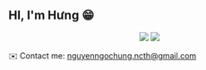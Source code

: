 
## HI, I'm Hưng 😁
<div align="center">
    <img src="https://github-readme-stats.vercel.app/api?username=HungNguyen81&show_icons=true&theme=vue-dark"/>
    <img src="https://github-readme-stats.vercel.app/api/top-langs/?username=HungNguyen81&layout=compact&theme=vue-dark&langs_count=10"/>
    <!--img src="https://github-readme-stats.vercel.app/api/top-langs/?username=hungnguyen81&langs_count=12"/-->
</div>

✉️ Contact me: nguyenngochung.ncth@gmail.com
<!--
**HungNguyen81/HungNguyen81** is a ✨ _special_ ✨ repository because its `README.md` (this file) appears on your GitHub profile.

Here are some ideas to get you started:

- 🔭 I’m currently working on ...
- 🌱 I’m currently learning ...
- 👯 I’m looking to collaborate on ...
- 🤔 I’m looking for help with ...
- 💬 Ask me about ...
- 📫 How to reach me: ...
- 😄 Pronouns: ...
- ⚡ Fun fact: ...
-->
